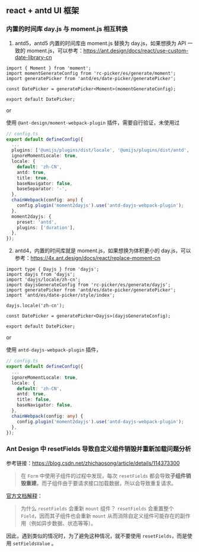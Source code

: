## react + antd UI 框架

### 内置的时间库 day.js 与 moment.js 相互转换

1.  antd5，antd5 内置的时间库由 moment.js 替换为 day.js，如果想换为 API 一致的 moment.js，可以参考：https://ant.design/docs/react/use-custom-date-library-cn

```tsx
import { Moment } from 'moment';
import momentGenerateConfig from 'rc-picker/es/generate/moment';
import generatePicker from 'antd/es/date-picker/generatePicker';

const DatePicker = generatePicker<Moment>(momentGenerateConfig);

export default DatePicker;
```

or

使用 `@ant-design/moment-webpack-plugin` 插件，需要自行验证，未使用过

```ts
// config.ts
export default defineConfig({
  ...
  plugins: ['@umijs/plugins/dist/locale', '@umijs/plugins/dist/antd', '@umijs/plugins/dist/moment2dayjs', '@umijs/plugins/dist/layout', '@umijs/plugins/dist/request'],
  ignoreMomentLocale: true,
  locale: {
    default: 'zh-CN',
    antd: true,
    title: true,
    baseNavigator: false,
    baseSeparator: '-',
  },
  chainWebpack(config: any) {
    config.plugin('moment2dayjs').use('antd-dayjs-webpack-plugin');
  },
  moment2dayjs: {
    preset: 'antd',
    plugins: ['duration'],
  },
});
```

2.  antd4，内置的时间库就是 moment.js，如果想换为体积更小的 day.js，可以参考：https://4x.ant.design/docs/react/replace-moment-cn

```tsx
import type { Dayjs } from 'dayjs';
import dayjs from 'dayjs';
import 'dayjs/locale/zh-cn';
import dayjsGenerateConfig from 'rc-picker/es/generate/dayjs';
import generatePicker from 'antd/es/date-picker/generatePicker';
import 'antd/es/date-picker/style/index';

dayjs.locale('zh-cn');

const DatePicker = generatePicker<Dayjs>(dayjsGenerateConfig);

export default DatePicker;
```

or

使用 `antd-dayjs-webpack-plugin` 插件，

```ts
// config.ts
export default defineConfig({
  ...
  ignoreMomentLocale: true,
  locale: {
    default: 'zh-CN',
    antd: true,
    title: false,
    baseNavigator: false,
  },
  chainWebpack(config: any) {
    config.plugin('moment2dayjs').use('antd-dayjs-webpack-plugin');
  },
});
```

### Ant Design 中 resetFields 导致自定义组件销毁并重新加载问题分析

参考链接：https://blog.csdn.net/zhichaosong/article/details/114373300

> 在 `Form` 中使用子组件的过程中发现，每次 `resetFields` 都会导致**子组件销毁重建**，而子组件由于要请求接口加载数据，所以会导致重复请求。

[官方文档解释](https://ant.design/components/form-cn#%E4%B8%BA%E4%BB%80%E4%B9%88-resetfields-%E4%BC%9A%E9%87%8D%E6%96%B0-mount-%E7%BB%84%E4%BB%B6)：

> 为什么 `resetFields` 会重新 `mount` 组件？
> `resetFields` 会重置整个 `Field`，因而其子组件也会重新 `mount` 从而消除自定义组件可能存在的副作用（例如异步数据、状态等等）。

因此，遇到类似的情况时，为了避免这种情况，就不要使用 `resetFields`，而是使用 `setFieldsValue` 。
